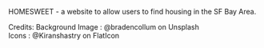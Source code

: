 HOMESWEET - a website to allow users to find housing in the SF Bay Area. 

Credits: 
Background Image : @bradencollum on Unsplash \
Icons : @Kiranshastry on FlatIcon
